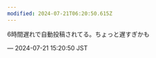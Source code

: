```yaml
---
modified: 2024-07-21T06:20:50.615Z
---
```


<p>6時間遅れで自動投稿されてる。ちょっと遅すぎかも</p>

&mdash; 2024-07-21 15:20:50 JST

<!-- Original URL: https://mastodon.social/@sakuramochi0/112823032257999020-->
